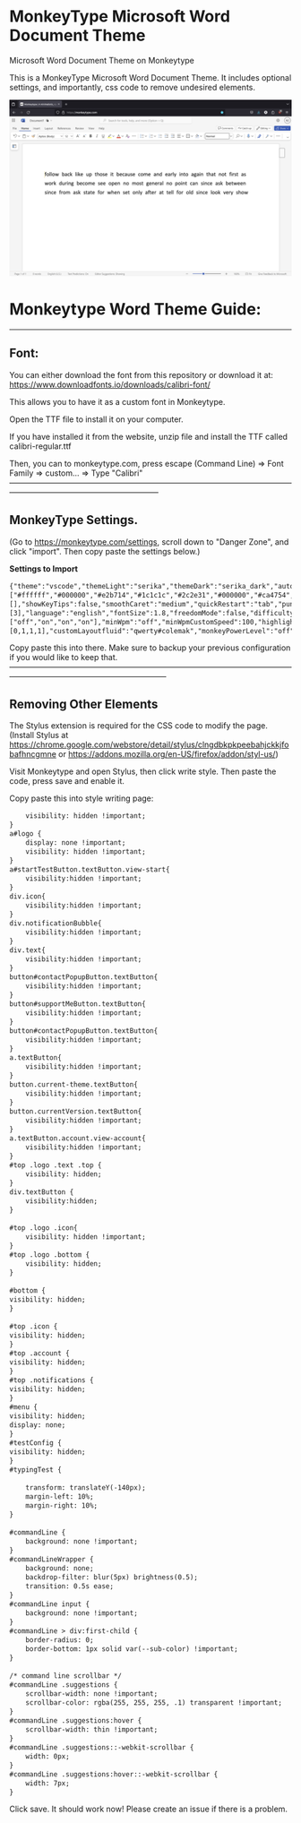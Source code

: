 # MonkeyType Microsoft Word Document Theme
Microsoft Word Document Theme on Monkeytype

This is a MonkeyType Microsoft Word Document Theme. 
It includes optional settings, and importantly, css code to remove undesired elements. 

![Image](./showcase.png)

# Monkeytype Word Theme Guide:
_______________________________________________________

## Font:
You can either download the font from this repository or download it at: https://www.downloadfonts.io/downloads/calibri-font/

This allows you to have it as a custom font in Monkeytype.

Open the TTF file to install it on your computer.

If you have installed it from the website, unzip file and install the TTF called calibri-regular.ttf

Then, you can to monkeytype.com, press escape (Command Line) => Font Family => custom... => Type "Calibri"
———————————————————————————————————————————————————————

## MonkeyType Settings. 
(Go to https://monkeytype.com/settings, scroll down to "Danger Zone", and click "import". Then copy paste the settings below.)

 
 **Settings to Import**

```
{"theme":"vscode","themeLight":"serika","themeDark":"serika_dark","autoSwitchTheme":false,"customTheme":true,"customThemeColors":["#ffffff","#000000","#e2b714","#1c1c1c","#2c2e31","#000000","#ca4754","#7e2a33","#ca4754","#7e2a33"],"favThemes":[],"showKeyTips":false,"smoothCaret":"medium","quickRestart":"tab","punctuation":false,"numbers":false,"words":10,"time":15,"mode":"time","quoteLength":[3],"language":"english","fontSize":1.8,"freedomMode":false,"difficulty":"normal","blindMode":false,"quickEnd":false,"caretStyle":"default","paceCaretStyle":"underline","flipTestColors":false,"layout":"default","funbox":"none","confidenceMode":"off","indicateTypos":"below","timerStyle":"mini","liveSpeedStyle":"off","liveAccStyle":"off","liveBurstStyle":"off","colorfulMode":true,"randomTheme":"off","timerColor":"main","timerOpacity":"0.25","stopOnError":"off","showAllLines":false,"keymapMode":"off","keymapStyle":"staggered","keymapLegendStyle":"lowercase","keymapLayout":"colemak","keymapShowTopRow":"layout","fontFamily":"Calibri","smoothLineScroll":true,"alwaysShowDecimalPlaces":true,"alwaysShowWordsHistory":false,"singleListCommandLine":"manual","capsLockWarning":false,"playSoundOnError":"off","playSoundOnClick":"off","soundVolume":"1.0","startGraphsAtZero":true,"showOutOfFocusWarning":false,"paceCaret":"pb","paceCaretCustomSpeed":190,"repeatedPace":true,"accountChart":["off","on","on","on"],"minWpm":"off","minWpmCustomSpeed":100,"highlightMode":"letter","typingSpeedUnit":"wpm","ads":"off","hideExtraLetters":false,"strictSpace":false,"minAcc":"off","minAccCustom":90,"monkey":false,"repeatQuotes":"off","oppositeShiftMode":"off","customBackground":"https://i.imgur.com/PYI1JhQ.png","customBackgroundSize":"cover","customBackgroundFilter":[0,1,1,1],"customLayoutfluid":"qwerty#colemak","monkeyPowerLevel":"off","minBurst":"off","minBurstCustomSpeed":100,"burstHeatmap":false,"britishEnglish":false,"lazyMode":false,"showAverage":"off","tapeMode":"off","maxLineWidth":75}
```

Copy paste this into there. Make sure to backup your previous configuration if you would like to keep that.
————————————————————————————————————————————————————————

## Removing Other Elements
The Stylus extension is required for the CSS code to modify the page. 
(Install Stylus at 
https://chrome.google.com/webstore/detail/stylus/clngdbkpkpeebahjckkjfobafhncgmne or https://addons.mozilla.org/en-US/firefox/addon/styl-us/) 

Visit Monkeytype and open Stylus, then click write style. Then paste the code, press save and enable it.

Copy paste this into style writing page:
```#top .logo .text {
    visibility: hidden !important;
}
a#logo {
    display: none !important;
    visibility: hidden !important;
}
a#startTestButton.textButton.view-start{
    visibility:hidden !important;
}
div.icon{
    visibility:hidden !important;
}
div.notificationBubble{
    visibility:hidden !important;
}
div.text{
    visibility:hidden !important;
}
button#contactPopupButton.textButton{
    visibility:hidden !important;
}
button#supportMeButton.textButton{
    visibility:hidden !important;
}
button#contactPopupButton.textButton{
    visibility:hidden !important;
}
a.textButton{
    visibility:hidden !important;
}
button.current-theme.textButton{
    visibility:hidden !important;
}
button.currentVersion.textButton{
    visibility:hidden !important;
}
a.textButton.account.view-account{
    visibility:hidden !important;
}
#top .logo .text .top {
    visibility: hidden; 
}
div.textButton {
    visibility:hidden;
}

#top .logo .icon{
    visibility: hidden !important;
}
#top .logo .bottom {
    visibility: hidden;
}

#bottom {
visibility: hidden;
}

#top .icon {
visibility: hidden;
}
#top .account {
visibility: hidden;
}
#top .notifications {
visibility: hidden;
}
#menu {
visibility: hidden;
display: none;
}   
#testConfig {
visibility: hidden;
}
#typingTest {

    transform: translateY(-140px);
    margin-left: 10%;
    margin-right: 10%;
}

#commandLine {
    background: none !important;
}
#commandLineWrapper {
    background: none;
    backdrop-filter: blur(5px) brightness(0.5);
    transition: 0.5s ease;
}
#commandLine input {
    background: none !important;
}
#commandLine > div:first-child {
    border-radius: 0;
    border-bottom: 1px solid var(--sub-color) !important;
}

/* command line scrollbar */
#commandLine .suggestions {
    scrollbar-width: none !important;
    scrollbar-color: rgba(255, 255, 255, .1) transparent !important;
}
#commandLine .suggestions:hover {
    scrollbar-width: thin !important;
}
#commandLine .suggestions::-webkit-scrollbar {
    width: 0px;
}
#commandLine .suggestions:hover::-webkit-scrollbar {
    width: 7px;
}
```
Click save. It should work now! Please create an issue if there is a problem.